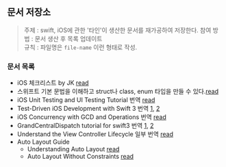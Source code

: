 ## 문서 저장소

> 주제 : swift, iOS에 관한 '타인'이 생산한 문서를 재가공하여 저장한다.
> 참여 방법 : 문서 생산 후 목록 업데이트  
> 규칙 : 파일명은 `file-name` 이런 형태로 작성.

### 문서 목록

- iOS 체크리스트 by JK [read](2017/ios-checklist.md)
- 스위프트 기본 문법을 이해하고 struct나 class, enum 타입을 만들 수 있다.[read](2017/struct-class-enum.md)
- iOS Unit Testing and UI Testing Tutorial 번역 [read](2017/iOS-Unit-Testing-and-UI-Testing-Tutorial.md)
- Test-Driven iOS Development with Swift 3 번역 [1](2017/Test-Driven-iOS-Development-with-swift3-1.md), [2](2017/Test-Driven-iOS-Development-with-swift3-2.md)
- iOS Concurrency with GCD and Operations 번역 [read](2017/iOS-Concurrency-with-GCD-and-Operations.md)
- GrandCentralDispatch tutorial for swift3 번역 [1](2017/GrandCentralDispatch-tutorial-for-swift3-part1.md), [2](2017/GrandCentralDispatch-tutorial-for-swift3-part2.md)
- Understand the View Controller Lifecycle 일부 번역 [read](2017/understand-the-view-controller-lifecycle.md)
- Auto Layout Guide
  - Understanding Auto Layout [read](2017/Understanding-Auto-Layout.md)
  - Auto Layout Without Constraints [read](2017/Auto-Layout-Without-Constraints.md)